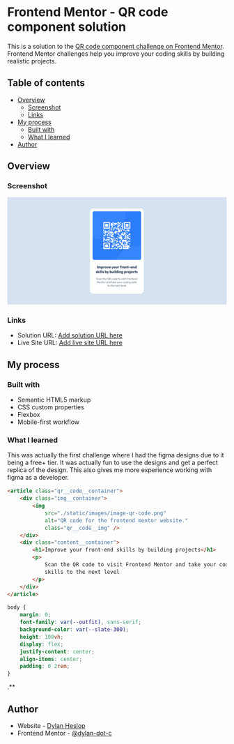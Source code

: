 # Frontend Mentor - QR code component solution

This is a solution to the [QR code component challenge on Frontend Mentor](https://www.frontendmentor.io/challenges/qr-code-component-iux_sIO_H). Frontend Mentor challenges help you improve your coding skills by building realistic projects.

## Table of contents

-   [Overview](#overview)
    -   [Screenshot](#screenshot)
    -   [Links](#links)
-   [My process](#my-process)
    -   [Built with](#built-with)
    -   [What I learned](#what-i-learned)
-   [Author](#author)

## Overview

### Screenshot

![](./screenshot.png)

### Links

-   Solution URL: [Add solution URL here](https://your-solution-url.com)
-   Live Site URL: [Add live site URL here](https://your-live-site-url.com)

## My process

### Built with

-   Semantic HTML5 markup
-   CSS custom properties
-   Flexbox
-   Mobile-first workflow

### What I learned

This was actually the first challenge where I had the figma designs due to it being a free+ tier. It was actually fun to use the designs and get a perfect replica of the design. This also gives me more experience working with figma as a developer.

```html
<article class="qr__code__container">
    <div class="img__container">
        <img
            src="./static/images/image-qr-code.png"
            alt="QR code for the frontend mentor website."
            class="qr__code__img" />
    </div>
    <div class="content__container">
        <h1>Improve your front-end skills by building projects</h1>
        <p>
            Scan the QR code to visit Frontend Mentor and take your coding
            skills to the next level
        </p>
    </div>
</article>
```

```css
body {
    margin: 0;
    font-family: var(--outfit), sans-serif;
    background-color: var(--slate-300);
    height: 100vh;
    display: flex;
    justify-content: center;
    align-items: center;
    padding: 0 2rem;
}
```

.\*\*

## Author

-   Website - [Dylan Heslop](https://linkedin.com/heslopd23)
-   Frontend Mentor - [@dylan-dot-c](https://www.frontendmentor.io/profile/dylan-dot-c)
